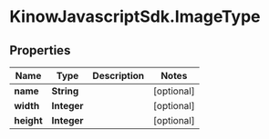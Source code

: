 # KinowJavascriptSdk.ImageType

## Properties
Name | Type | Description | Notes
------------ | ------------- | ------------- | -------------
**name** | **String** |  | [optional] 
**width** | **Integer** |  | [optional] 
**height** | **Integer** |  | [optional] 


